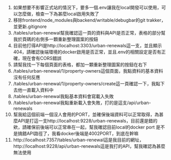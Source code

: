 1. 如果想要不影響正式站的情況下，要多一個.env讓我在local開發可以使用，可以怎麼做，檢查一下為甚麼local啟用失敗了
2. 移除frontend/node_modules與backend/writable/debugbar的git trakker，並更新.gitignore
3. /tables/urban-renewal幫我確認這一頁的資料與API是否正常，表格的部分幫我於頁碼的右側多一顆重新整理圖案的按鈕
4. 目前他打得API是http://localhost:3303/urban-renewals這一支，並且顯示404，請確認後端環境的docker啟用是否正常，並且.env的相關設定是否有正確，現在會有CORS錯誤
5. 請幫我找一下每個頁面的表格，都加一顆重新整理圖案的按鈕在右下
6. /tables/urban-renewal/1/property-owners這個頁面，我點資料的基本資料沒有任何反應
7. /tables/urban-renewal/1/property-owners/create這一頁確認一下，我點下去他一直載入資料中
8. /tables/urban-renewal我點基本資料會寫載入失敗
9. /tables/urban-renewal我點重新載入會失敗，打的是這支/api/urban-renewals
10. 幫我給這個前端一個沒人會用的PORT，並確保後端資料可以正常取得，為甚麼API是打這一支http://localhost:9228/urban-renewals，目前還是錯的欸，請確保前後端可以正常串在一起，幫我確認目前local的docker port 是不是搞錯API路徑了，我看docker後端是4002PORT，到底在幹嘛
11. http://localhost:7357/tables/urban-renewal這是我目前的網址，http://localhost:9228/api/urban-renewals這是我打的API，幫我確認為甚麼無法使用
